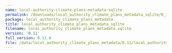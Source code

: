 ```yaml
---
name: local-authority-climate-plans-metadata-sqlite
permalink: /downloads/local_authority_climate_plans_metadata_sqlite/0_11
package: local_authority_climate_plans_metadata
title: local_authority_climate_plans_metadata_sqlite
filename: local_authority_climate_plans_metadata.sqlite
version: '0.11'
full_version: 0.11.0
file: /data/local_authority_climate_plans_metadata/0.11/local_authority_climate_plans_metadata.sqlite
---
```

